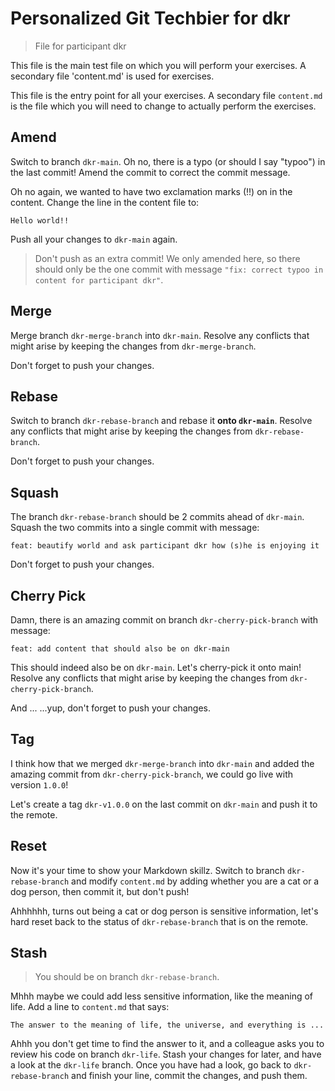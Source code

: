 # Personalized Git Techbier for dkr

> File for participant dkr

This file is the main test file on which you will perform your exercises. A
secondary file 'content.md' is used for  exercises.

This file is the entry point for all your exercises. A secondary file
`content.md` is the file which you will need to change to actually perform the
exercises.

## Amend

Switch to branch `dkr-main`. Oh no, there is a typo (or should I say "typoo") in
the last commit! Amend the commit to correct the commit message.

Oh no again, we wanted to have two exclamation marks (!!) on in the content.
Change the line in the content file to:

```
Hello world!!
```

Push all your changes to `dkr-main` again.

> Don't push as an extra commit! We only amended here, so there should only be
> the one commit with message
> `"fix: correct typoo in content for participant dkr"`.

## Merge

Merge branch `dkr-merge-branch` into `dkr-main`. Resolve any conflicts that might arise
by keeping the changes from `dkr-merge-branch`.

Don't forget to push your changes.

## Rebase

Switch to branch `dkr-rebase-branch` and rebase it **onto `dkr-main`**. Resolve any
conflicts that might arise by keeping the changes from `dkr-rebase-branch`.

Don't forget to push your changes.

## Squash

The branch `dkr-rebase-branch` should be 2 commits ahead of `dkr-main`. Squash the two
commits into a single commit with message:

```
feat: beautify world and ask participant dkr how (s)he is enjoying it
```

Don't forget to push your changes.

## Cherry Pick

Damn, there is an amazing commit on branch `dkr-cherry-pick-branch` with message:

```
feat: add content that should also be on dkr-main
```

This should indeed also be on `dkr-main`. Let's cherry-pick it onto main! Resolve
any conflicts that might arise by keeping the changes from `dkr-cherry-pick-branch`.

And ...
...yup, don't forget to push your changes.

## Tag

I think how that we merged `dkr-merge-branch` into `dkr-main` and added the amazing
commit from `dkr-cherry-pick-branch`, we could go live with version `1.0.0`!

Let's create a tag `dkr-v1.0.0` on the last commit on `dkr-main` and push it to the
remote.

## Reset

Now it's your time to show your Markdown skillz. Switch to branch `dkr-rebase-branch`
and modify `content.md` by adding whether you are a cat or a dog person, then
commit it, but don't push!

Ahhhhhh, turns out being a cat or dog person is sensitive information, let's
hard reset back to the status of `dkr-rebase-branch` that is on the remote.

## Stash

> You should be on branch `dkr-rebase-branch`.

Mhhh maybe we could add less sensitive information, like the meaning of life.
Add a line to `content.md` that says:

```
The answer to the meaning of life, the universe, and everything is ...
```

Ahhh you don't get time to find the answer to it, and a colleague asks you to
review his code on branch `dkr-life`. Stash your changes for later, and have a
look at the `dkr-life` branch. Once you have had a look, go back to
`dkr-rebase-branch` and finish your line, commit the changes, and push them.
